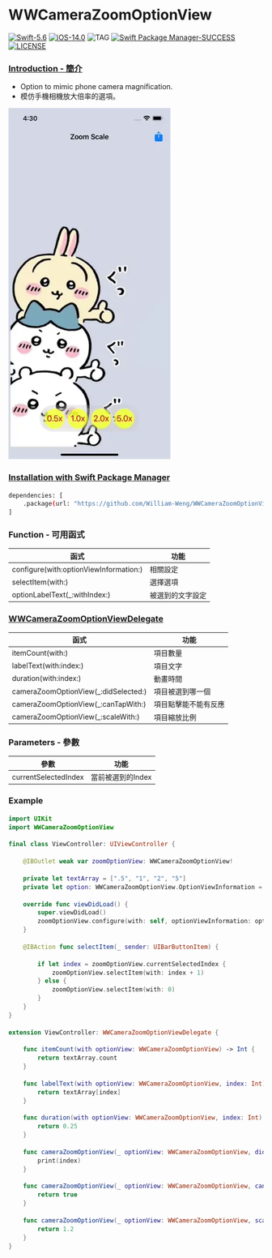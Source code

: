 # WWCameraZoomOptionView
[![Swift-5.6](https://img.shields.io/badge/Swift-5.6-orange.svg?style=flat)](https://developer.apple.com/swift/) [![iOS-14.0](https://img.shields.io/badge/iOS-14.0-pink.svg?style=flat)](https://developer.apple.com/swift/) ![TAG](https://img.shields.io/github/v/tag/William-Weng/WWCameraZoomOptionView) [![Swift Package Manager-SUCCESS](https://img.shields.io/badge/Swift_Package_Manager-SUCCESS-blue.svg?style=flat)](https://developer.apple.com/swift/) [![LICENSE](https://img.shields.io/badge/LICENSE-MIT-yellow.svg?style=flat)](https://developer.apple.com/swift/)

### [Introduction - 簡介](https://swiftpackageindex.com/William-Weng)
- Option to mimic phone camera magnification.
- 模仿手機相機放大倍率的選項。

![](./Example.webp)

### [Installation with Swift Package Manager](https://medium.com/彼得潘的-swift-ios-app-開發問題解答集/使用-spm-安裝第三方套件-xcode-11-新功能-2c4ffcf85b4b)

```bash
dependencies: [
    .package(url: "https://github.com/William-Weng/WWCameraZoomOptionView.git", .upToNextMajor(from: "1.1.1"))
]
```

### Function - 可用函式
|函式|功能|
|-|-|
|configure(with:optionViewInformation:)|相關設定|
|selectItem(with:)|選擇選項|
|optionLabelText(_:withIndex:)|被選到的文字設定|

### [WWCameraZoomOptionViewDelegate](https://ezgif.com/video-to-webp)
|函式|功能|
|-|-|
|itemCount(with:)|項目數量|
|labelText(with:index:)|項目文字|
|duration(with:index:)|動畫時間|
|cameraZoomOptionView(_:didSelected:)|項目被選到哪一個|
|cameraZoomOptionView(_:canTapWith:)|項目點擊能不能有反應|
|cameraZoomOptionView(_:scaleWith:)|項目縮放比例|

### Parameters - 參數
|參數|功能|
|-|-|
|currentSelectedIndex|當前被選到的Index|

### Example
```swift
import UIKit
import WWCameraZoomOptionView

final class ViewController: UIViewController {
    
    @IBOutlet weak var zoomOptionView: WWCameraZoomOptionView!
    
    private let textArray = [".5", "1", "2", "5"]
    private let option: WWCameraZoomOptionView.OptionViewInformation = (UIFont.systemFont(ofSize: 20), .red, .yellow.withAlphaComponent(0.7))
        
    override func viewDidLoad() {
        super.viewDidLoad()
        zoomOptionView.configure(with: self, optionViewInformation: option)
    }
    
    @IBAction func selectItem(_ sender: UIBarButtonItem) {
        
        if let index = zoomOptionView.currentSelectedIndex {
            zoomOptionView.selectItem(with: index + 1)
        } else {
            zoomOptionView.selectItem(with: 0)
        }
    }
}

extension ViewController: WWCameraZoomOptionViewDelegate {
    
    func itemCount(with optionView: WWCameraZoomOptionView) -> Int {
        return textArray.count
    }
    
    func labelText(with optionView: WWCameraZoomOptionView, index: Int) -> String? {
        return textArray[index]
    }
    
    func duration(with optionView: WWCameraZoomOptionView, index: Int) -> TimeInterval {
        return 0.25
    }
    
    func cameraZoomOptionView(_ optionView: WWCameraZoomOptionView, didSelected index: Int) {
        print(index)
    }
    
    func cameraZoomOptionView(_ optionView: WWCameraZoomOptionView, canTapWith index: Int) -> Bool {
        return true
    }
    
    func cameraZoomOptionView(_ optionView: WWCameraZoomOptionView, scaleWith index: Int) -> CGFloat {
        return 1.2
    }
}
```
